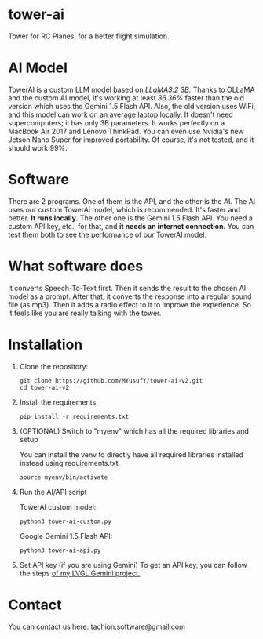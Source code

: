 # tower-ai
Tower for RC Planes, for a better flight simulation.

# AI Model
TowerAI is a custom LLM model based on *LLaMA3.2 3B.* Thanks to OLLaMA and the custom AI model, it's working at least *36.36%* faster than the old version which uses the Gemini 1.5 Flash API. Also, the old version uses WiFi, and this model can work on an average laptop locally. It doesn't need supercomputers; it has only 3B parameters. It works perfectly on a MacBook Air 2017 and Lenovo ThinkPad. You can even use Nvidia's new Jetson Nano Super for improved portability. Of course, it's not tested, and it should work 99%.

# Software
There are 2 programs. One of them is the API, and the other is the AI. The AI uses our custom TowerAI model, which is recommended. It's faster and better. **It runs locally.** The other one is the Gemini 1.5 Flash API. You need a custom API key, etc., for that, and **it needs an internet connection.** You can test them both to see the performance of our TowerAI model.

# What software does
It converts Speech-To-Text first. Then it sends the result to the chosen AI model as a prompt. After that, it converts the response into a regular sound file (as mp3). Then it adds a radio effect to it to improve the experience. So it feels like you are really talking with the tower.

# Installation
1. Clone the repository:
   ```
   git clone https://github.com/MYusufY/tower-ai-v2.git
   cd tower-ai-v2
   ```
2. Install the requirements
   ```
   pip install -r requirements.txt
   ```

4. (OPTIONAL) Switch to "myenv" which has all the required libraries and setup

   You can install the venv to directly have all required libraries installed instead using requirements.txt.
   ```
   source myenv/bin/activate
   ```
5. Run the AI/API script
   
   TowerAI custom model:
   ```
   python3 tower-ai-custom.py
   ```
   Google Gemini 1.5 Flash API:
   ```
   python3 tower-ai-api.py
   ```
6. Set API key (if you are using Gemini)
   To get an API key, you can follow the steps [of my LVGL Gemini project.](https://github.com/MYusufY/lvgl-gemini/wiki)

# Contact
You can contact us here: [tachion.software@gmail.com](mailto:tachion.software@gmail.com?subject=Project%20TowerAI)
